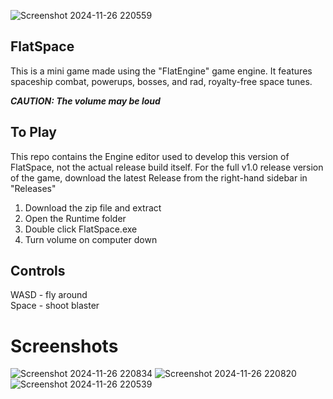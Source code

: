
![Screenshot 2024-11-26 220559](https://github.com/user-attachments/assets/398f5668-ef66-4738-af28-98355ed17db3)

## FlatSpace

This is a mini game made using the "FlatEngine" game engine.  It features spaceship combat, powerups, bosses, and rad, royalty-free space tunes.

***CAUTION: The volume may be loud***

## To Play ##

This repo contains the Engine editor used to develop this version of FlatSpace, not the actual release build itself.  For the full v1.0 release version of the game, download the latest Release from the right-hand sidebar in "Releases"

1. Download the zip file and extract
2. Open the Runtime folder
3. Double click FlatSpace.exe
4. Turn volume on computer down

## Controls ##

WASD - fly around
<br>
Space - shoot blaster

# Screenshots #


![Screenshot 2024-11-26 220834](https://github.com/user-attachments/assets/47f72d59-41f1-407b-a874-3d7afcaa9d47)
![Screenshot 2024-11-26 220820](https://github.com/user-attachments/assets/519c44a0-daaa-40ee-8aa7-3e7ba505c48b)
![Screenshot 2024-11-26 220539](https://github.com/user-attachments/assets/4a5a6eba-9e01-430a-afc2-f6383b132eba)
